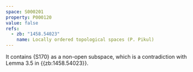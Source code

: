 ```yaml
---
space: S000201
property: P000120
value: false
refs:
  - zb: "1458.54023"
    name: Locally ordered topological spaces (P. Pikul)
---
```


It contains {S170} as a non-open subspace,
which is a contradiction with Lemma 3.5 in {{zb:1458.54023}}.
